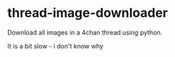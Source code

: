 # thread-image-downloader
Download all images in a 4chan thread using python.

It is a bit slow - i don't know why



